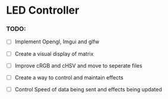 # LED Controller

### TODO:
- [ ] Implement Opengl, Imgui and glfw
- [ ] Create a visual display of matrix
- [ ] Improve cRGB and cHSV and move to seperate files
- [ ] Create a way to control and maintain effects
- [ ] Control Speed of data being sent and effects being updated

